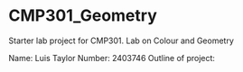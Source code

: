# CMP301_Geometry
Starter lab project for CMP301. Lab on Colour and Geometry

Name: Luis Taylor
Number: 2403746
Outline of project: 
